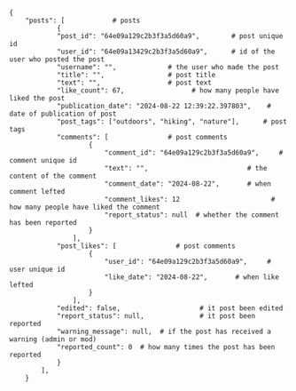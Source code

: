     {
        "posts": [            # posts
                {
                "post_id": "64e09a129c2b3f3a5d60a9",        # post unique id
                "user_id": "64e09a13429c2b3f3a5d60a9",      # id of the user who posted the post
                "username": "",             # the user who made the post
                "title": "",                # post title
                "text": "",                 # post text
                "like_count": 67,                 # how many people have liked the post
                "publication_date": "2024-08-22 12:39:22.397803",    # date of publication of post
                "post_tags": ["outdoors", "hiking", "nature"],      # post tags
                "comments": [               # post comments
                        {
                            "comment_id": "64e09a129c2b3f3a5d60a9",     # comment unique id
                            "text": "",                         # the content of the comment
                            "comment_date": "2024-08-22",       # when comment lefted
                            "comment_likes": 12                       # how many people have liked the comment
                            "report_status": null  # whether the comment has been reported
                        }
                    ],
                "post_likes": [               # post comments
                        {
                            "user_id": "64e09a129c2b3f3a5d60a9",     # user unique id
                            "like_date": "2024-08-22",       # when like lefted
                        }
                    ],
                "edited": false,                    # it post been edited
                "report_status": null,              # it post been reported
                "warning_message": null,  # if the post has received a warning (admin or mod)
                "reported_count": 0  # how many times the post has been reported
                }
            ],
        }
